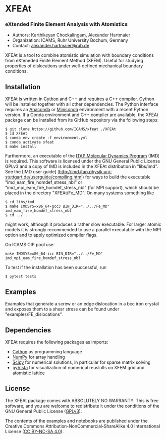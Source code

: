 # XFEAt

### eXtended Finite Element Analysis with Atomistics

  - Authors: Karthikeyan Chockalingam, Alexander Hartmaier
  - Organization: ICAMS, Ruhr University Bochum, Germany
  - Contact: <alexander.hartmaier@rub.de>


XFEAt is a tool to combine atomistic simulation with boundary conditions from eXteneded Finite Element Method (XFEM). Useful for studying properties of dislocations under well-defined mechanical boundary conditions.

## Installation
XFEAt is written in [Cython](https://cython.org) and C++ and requires a C++ compiler. Cython will be installed together with all other dependencies. The Python interface requires an [Anaconda](https://www.anaconda.com/products/individual) or [Miniconda](https://docs.conda.io/en/latest/miniconda.html) environment with a recent Python version. If a Conda environment and C++ compiler are available, the XFEAt package can be installed from its GitHub repository via the following steps:

```
$ git clone https://github.com/ICAMS/xfeat ./XFEAt
$ cd XFEAt
$ conda env create -f environment.yml
$ conda activate xfeat 
$ make install
```

Furthermore, an executable of the [ITAP Molecular Dynamics Program](http://imd.itap.physik.uni-stuttgart.de) (IMD) is required. This software is licensed under the GNU General Public License GPLv3 and a copy of IMD is included in the XFEAt distribution in "libs/imd". See the [IMD user guide] (http://imd.itap.physik.uni-stuttgart.de/userguide/compiling.html) for ways to build the executable "imd\_eam\_fire\_homdef\_stress\_nbl" or "imd\_mpi\_eam\_fire\_homdef\_stress\_nbl" (for MPI support), which should be placed in the directory "XFEAt/Fe\_MD". On many systems something like

```
$ cd libs/imd
$ make IMDSYS=x86_64-gcc3 BIN_DIR="../../Fe_MD" imd_eam_fire_homdef_stress_nbl
$ cd ../..
```

might work, although it produces a rather slow executable. For larger atomic models it is strongly recommended to use a parallel executable with the MPI option and to apply optimized compiler flags.

On ICAMS CIP pool use:

```
make IMDSYS=x86_64-icc BIN_DIR="../../Fe_MD" imd_mpi_eam_fire_homdef_stress_nbl
```

To test if the installation has been successful, run

```
$ pytest tests
```

## Examples
Examples that generate a screw or an edge dislocation in a bcc iron crystal and exposes them to a shear stress can be found under "examples/FE\_dislocations". 

## Dependencies
XFEAt requires the following packages as imports:

 - [Cython](https://cython.org) as programming language
 - [NumPy](http://numpy.scipy.org) for array handling
 - [Scipy](https://www.scipy.org/) for numerical solutions, in particular for sparse matrix solving
 - [pyVista](https://docs.pyvista.org) for visualization of numerical reuslults on XFEM grid and atomistic lattice

## License
The XFEAt package comes with ABSOLUTELY NO WARRANTY. This is free
software, and you are welcome to redistribute it under the conditions of
the GNU General Public License
([GPLv3](http://www.fsf.org/licensing/licenses/gpl.html)).

The contents of the examples and notebooks are published under the 
Creative Commons Attribution-NonCommercial-ShareAlike 4.0 International License
([CC BY-NC-SA 4.0](http://creativecommons.org/licenses/by-nc-sa/4.0/)).
